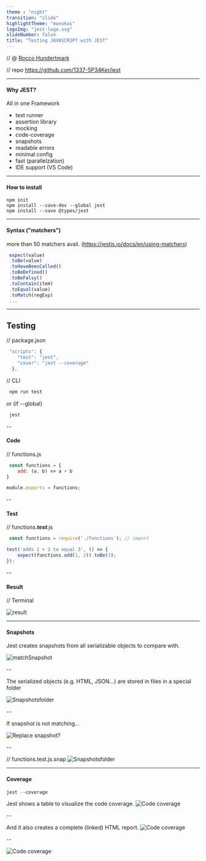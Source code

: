 ```yaml
---
theme : "night"
transition: "slide"
highlightTheme: "monokai"
logoImg: "jest-logo.svg"
slideNumber: false
title: "Testing JAVASCRIPT with JEST"
---
```




// @ [Rocco Hundertmark](https://github.com/1337-5P34Ker)

// repo https://github.com/1337-5P34Ker/jest 

---

#### Why JEST?
All in one Framework
* test runner
* assertion library
* mocking
* code-coverage
* snapshots
* readable errors
* minimal config
* fast (parallelzation)
* IDE support (VS Code)

---


#### How to install

```
npm init
npm install --save-dev --global jest
npm install --save @types/jest
```
---

#### Syntax ("matchers")

more than 50 matchers avail.
(https://jestjs.io/docs/en/using-matchers)
```js
 expect(value)
 .toBe(value)
 .toHaveBeenCalled()
 .toBeDefined()
 .toBeFalsy()
 .toContain(item)
 .toEqual(value)
 .toMatch(regExp)
 ...
```
---



## Testing

// package.json
```js
 "scripts": {
    "test": "jest",
    "cover": "jest --coverage"
  },
```
// CLI
```js
 npm run test  
```
 or (if --global)
```js
 jest 
```

--

#### Code

// functions.js
```js
 const functions = {
    add: (a, b) => a + b
}

module.exports = functions;
```

--

#### Test
// functions.**_test_**.js

```js
 const functions = require('./functions'); // import

test('adds 1 + 2 to equal 3', () => {
    expect(functions.add(1, 2)).toBe(3);
});
```

--

#### Result
// Terminal

![result](result1.png)

---

#### Snapshots 

Jest creates snapshots from all serializable objects to compare with.

![matchSnapshot](matchSnapshot.png)

--

The serialized objects (e.g. HTML, JSON...) are stored in files in a special folder 

![Snapshotsfolder](snapshots.png)

--

 If snapshot is not matching...

 ![Replace snapshot?](replaceSnapshot.png)

--

// functions.test.js.snap
![Snapshotsfolder](snapshot.png)

 
---

#### Coverage

```js
jest --coverage
```

Jest shows a table to visualize the code coverage.
![Code coverage](coverage.png)

--

And it also creates a complete (linked) HTML report.
![Code coverage](coverage_html_master.png)

--

![Code coverage](coverage_html_detail.png)


